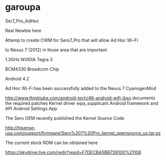 garoupa
=======

Ser7_Pro_AdHoc

Real Newbie here

Attemp to create CWM for Sero7_Pro that will allow Ad Hoc Wi-Fi

to Nexus 7 (2012) in those area that are important

   1.3GHz NVIDIA Tegra 3
   
   BCM4330 Broadcom Chip
   
   Android 4.2
   

Ad Hoc Wi-Fi has been successfully added to the Nexus 7 CyanogenMod

http://www.thinktube.com/android-tech/46-android-wifi-ibss  documents the required patches
   Kernel driver
   wpa_supplicant
   Android framework and API
   Android Settings App

The Sero OEM recently published the Kernel Source Code

http://hisense-usa.com/support/firmware/Sero%207%20Pro_kernel_opensource_us.tar.gz

The current stock ROM can be obtained here

https://skydrive.live.com/redir?resid=F7DECBA5BB726100%21108
